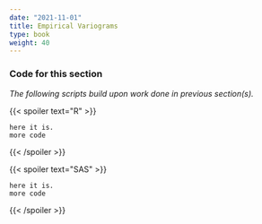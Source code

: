 ```yaml
---
date: "2021-11-01"
title: Empirical Variograms
type: book
weight: 40
---
```







### Code for this section

*The following scripts build upon work done in previous section(s).* 

{{< spoiler text="R" >}}
```
here it is.
more code
``` 
{{< /spoiler >}}

{{< spoiler text="SAS" >}}
```
here it is.
more code
``` 
{{< /spoiler >}}

